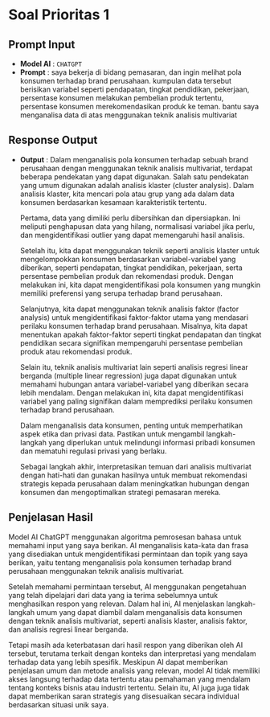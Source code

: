 # Soal Prioritas 1

## Prompt Input

- **Model AI** : `CHATGPT`
- **Prompt** : saya bekerja di bidang pemasaran, dan ingin melihat pola konsumen terhadap brand perusahaan. kumpulan data tersebut berisikan variabel seperti pendapatan, tingkat pendidikan, pekerjaan, persentase konsumen melakukan pembelian produk tertentu, persentase konsumen merekomendasikan produk ke teman. bantu saya menganalisa data di atas menggunakan teknik analisis multivariat

## Response Output

- **Output** : 
    Dalam menganalisis pola konsumen terhadap sebuah brand perusahaan dengan menggunakan teknik analisis multivariat, terdapat beberapa pendekatan yang dapat digunakan. Salah satu pendekatan yang umum digunakan adalah analisis klaster (cluster analysis). Dalam analisis klaster, kita mencari pola atau grup yang ada dalam data konsumen berdasarkan kesamaan karakteristik tertentu.

    Pertama, data yang dimiliki perlu dibersihkan dan dipersiapkan. Ini meliputi penghapusan data yang hilang, normalisasi variabel jika perlu, dan mengidentifikasi outlier yang dapat memengaruhi hasil analisis.

    Setelah itu, kita dapat menggunakan teknik seperti analisis klaster untuk mengelompokkan konsumen berdasarkan variabel-variabel yang diberikan, seperti pendapatan, tingkat pendidikan, pekerjaan, serta persentase pembelian produk dan rekomendasi produk. Dengan melakukan ini, kita dapat mengidentifikasi pola konsumen yang mungkin memiliki preferensi yang serupa terhadap brand perusahaan.

    Selanjutnya, kita dapat menggunakan teknik analisis faktor (factor analysis) untuk mengidentifikasi faktor-faktor utama yang mendasari perilaku konsumen terhadap brand perusahaan. Misalnya, kita dapat menentukan apakah faktor-faktor seperti tingkat pendapatan dan tingkat pendidikan secara signifikan mempengaruhi persentase pembelian produk atau rekomendasi produk.

    Selain itu, teknik analisis multivariat lain seperti analisis regresi linear berganda (multiple linear regression) juga dapat digunakan untuk memahami hubungan antara variabel-variabel yang diberikan secara lebih mendalam. Dengan melakukan ini, kita dapat mengidentifikasi variabel yang paling signifikan dalam memprediksi perilaku konsumen terhadap brand perusahaan.

    Dalam menganalisis data konsumen, penting untuk memperhatikan aspek etika dan privasi data. Pastikan untuk mengambil langkah-langkah yang diperlukan untuk melindungi informasi pribadi konsumen dan mematuhi regulasi privasi yang berlaku.

    Sebagai langkah akhir, interpretasikan temuan dari analisis multivariat dengan hati-hati dan gunakan hasilnya untuk membuat rekomendasi strategis kepada perusahaan dalam meningkatkan hubungan dengan konsumen dan mengoptimalkan strategi pemasaran mereka.

## Penjelasan Hasil

Model AI ChatGPT menggunakan algoritma pemrosesan bahasa untuk memahami input yang saya berikan. AI menganalisis kata-kata dan frasa yang disediakan untuk mengidentifikasi permintaan dan topik yang saya berikan, yaitu tentang menganalisis pola konsumen terhadap brand perusahaan menggunakan teknik analisis multivariat.

Setelah memahami permintaan tersebut, AI menggunakan pengetahuan yang telah dipelajari dari data yang ia terima sebelumnya untuk menghasilkan respon yang relevan. Dalam hal ini, AI menjelaskan langkah-langkah umum yang dapat diambil dalam menganalisis data konsumen dengan teknik analisis multivariat, seperti analisis klaster, analisis faktor, dan analisis regresi linear berganda.

Tetapi masih ada keterbatasan dari hasil respon yang diberikan oleh AI tersebut, terutama terkait dengan konteks dan interpretasi yang mendalam terhadap data yang lebih spesifik. Meskipun AI dapat memberikan penjelasan umum dan metode analisis yang relevan, model AI tidak memiliki akses langsung terhadap data tertentu atau pemahaman yang mendalam tentang konteks bisnis atau industri tertentu. Selain itu, AI juga juga tidak dapat memberikan saran strategis yang disesuaikan secara individual berdasarkan situasi unik saya.